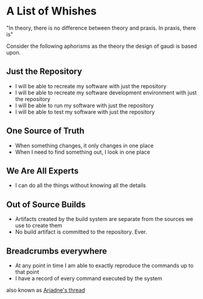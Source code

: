 # A List of Whishes

"In theory, there is no difference between theory and praxis. In praxis, there
is"

Consider the following aphorisms as the theory the design of gaudi is based
upon.

## Just the Repository

* I will be able to recreate my software with just the repository
* I will be able to recreate my software development environment with just the
  repository
* I will be able to run my software with just the repository
* I will be able to test my software with just the repository

## One Source of Truth

* When something changes, it only changes in one place
* When I need to find something out, I look in one place

## We Are All Experts

* I can do all the things without knowing all the details

## Out of Source Builds

* Artifacts created by the build system are separate from the sources we use to
  create them
* No build artifact is committed to the repository. Ever.

## Breadcrumbs everywhere

* At any point in time I am able to exactly reproduce the commands up to that
  point
* I have a record of every command executed by the system

also known as [Ariadne's thread](https://en.wikipedia.org/wiki/Ariadne%27s_thread_(logic))